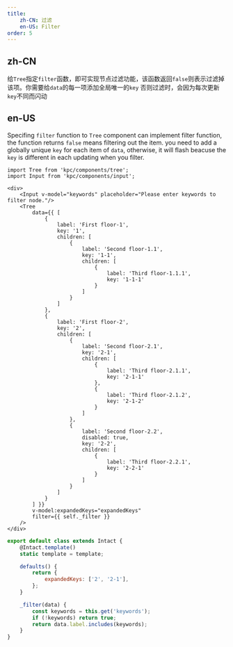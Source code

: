 ```yaml
---
title: 
    zh-CN: 过滤
    en-US: Filter
order: 5
---
```


## zh-CN

给`Tree`指定`filter`函数，即可实现节点过滤功能，该函数返回`false`则表示过滤掉该项。你需要给`data`的每一项添加全局唯一的`key`
否则过滤时，会因为每次更新`key`不同而闪动

## en-US

Specifing `filter` function to `Tree` component can implement filter function, the function returns `false` means filtering out the item. you need to add a globally unique `key` for each item of `data`, otherwise, it will flash beacuse the `key` is different in each updating when you filter.

```vdt
import Tree from 'kpc/components/tree';
import Input from 'kpc/components/input';

<div>
    <Input v-model="keywords" placeholder="Please enter keywords to filter node."/>
    <Tree 
        data={{ [
            {
                label: 'First floor-1',
                key: '1',
                children: [
                    {
                        label: 'Second floor-1.1',
                        key: '1-1',
                        children: [
                            {
                                label: 'Third floor-1.1.1',
                                key: '1-1-1'
                            }
                        ]
                    }
                ]
            },
            {
                label: 'First floor-2',
                key: '2',
                children: [
                    {
                        label: 'Second floor-2.1',
                        key: '2-1',
                        children: [
                            {
                                label: 'Third floor-2.1.1',
                                key: '2-1-1' 
                            },
                            {
                                label: 'Third floor-2.1.2',
                                key: '2-1-2'
                            }
                        ]
                    },
                    {
                        label: 'Second floor-2.2',
                        disabled: true,
                        key: '2-2',
                        children: [
                            {
                                label: 'Third floor-2.2.1',
                                key: '2-2-1'
                            }
                        ]
                    }
                ]
            }
        ] }}
        v-model:expandedKeys="expandedKeys"
        filter={{ self._filter }}
    />
</div>
```

```js
export default class extends Intact {
    @Intact.template()
    static template = template;

    defaults() {
        return {
            expandedKeys: ['2', '2-1'],
        };
    }

    _filter(data) {
        const keywords = this.get('keywords');
        if (!keywords) return true;
        return data.label.includes(keywords);
    }
}
```


